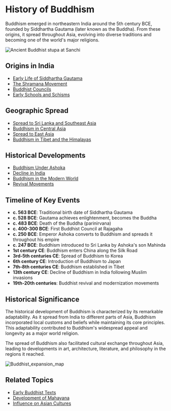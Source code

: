 # History of Buddhism

Buddhism emerged in northeastern India around the 5th century BCE, founded by Siddhartha Gautama (later known as the Buddha). From these origins, it spread throughout Asia, evolving into diverse traditions and becoming one of the world's major religions.

![Ancient Buddhist stupa at Sanchi](ancient_buddhist_stupa.jpg)

## Origins in India

- [Early Life of Siddhartha Gautama](./siddhartha_gautama.md)
- [The Shramana Movement](./shramana_movement.md)
- [Buddhist Councils](./buddhist_councils.md)
- [Early Schools and Schisms](./early_schools.md)

## Geographic Spread

- [Spread to Sri Lanka and Southeast Asia](./spread_southeast_asia.md)
- [Buddhism in Central Asia](./central_asia.md)
- [Spread to East Asia](./east_asia.md)
- [Buddhism in Tibet and the Himalayas](./tibetan_buddhism.md)

## Historical Developments

- [Buddhism Under Ashoka](./ashoka.md)
- [Decline in India](./decline_in_india.md)
- [Buddhism in the Modern World](./modern_buddhism.md)
- [Revival Movements](./revival_movements.md)

## Timeline of Key Events

- **c. 563 BCE**: Traditional birth date of Siddhartha Gautama
- **c. 528 BCE**: Gautama achieves enlightenment, becomes the Buddha
- **c. 483 BCE**: Death of the Buddha (parinirvana)
- **c. 400-300 BCE**: First Buddhist Council at Rajagaha
- **c. 250 BCE**: Emperor Ashoka converts to Buddhism and spreads it throughout his empire
- **c. 247 BCE**: Buddhism introduced to Sri Lanka by Ashoka's son Mahinda
- **1st century CE**: Buddhism enters China along the Silk Road
- **3rd-5th centuries CE**: Spread of Buddhism to Korea
- **6th century CE**: Introduction of Buddhism to Japan
- **7th-8th centuries CE**: Buddhism established in Tibet
- **13th century CE**: Decline of Buddhism in India following Muslim invasions
- **19th-20th centuries**: Buddhist revival and modernization movements

## Historical Significance

The historical development of Buddhism is characterized by its remarkable adaptability. As it spread from India to different parts of Asia, Buddhism incorporated local customs and beliefs while maintaining its core principles. This adaptability contributed to Buddhism's widespread appeal and longevity as a major world religion.

The spread of Buddhism also facilitated cultural exchange throughout Asia, leading to developments in art, architecture, literature, and philosophy in the regions it reached.

![Buddhist_expansion_map](./images/buddhist_expansion_map.jpg)

## Related Topics

- [Early Buddhist Texts](../texts/early_texts.md)
- [Development of Mahayana](../denominations/mahayana.md)
- [Influence on Asian Cultures](./cultural_influence.md)